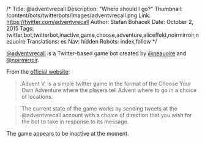 /*
Title: @adventvrecall
Description: "Where should I go?"
Thumbnail: /content/bots/twitterbots/images/adventvrecall.png
Link: https://twitter.com/adventvrecall
Author: Stefan Bohacek
Date: October 2, 2015
Tags: twitter,bot,twitterbot,inactive,game,choose,adventure,aliceffekt,noirmirroir,neauoire
Translations: es
Nav: hidden
Robots: index,follow
*/

[@adventvrecall](https://twitter.com/adventvrecall) is a Twitter-based game bot created by [@neauoire](https://twitter.com/neauoire) and [@noirmirroir](https://twitter.com/noirmirroir).

From the [official website](http://wiki.xxiivv.com/advent+v):

> Advent V, is a simple twitter game in the format of the Choose Your Own Adventure where the players tell Advent where to go in a choice of locations.

> The current state of the game works by sending tweets at the @adventvrecall account with a choice of direction that you wish for the bot to take in response to its message.

The game appears to be inactive at the moment.